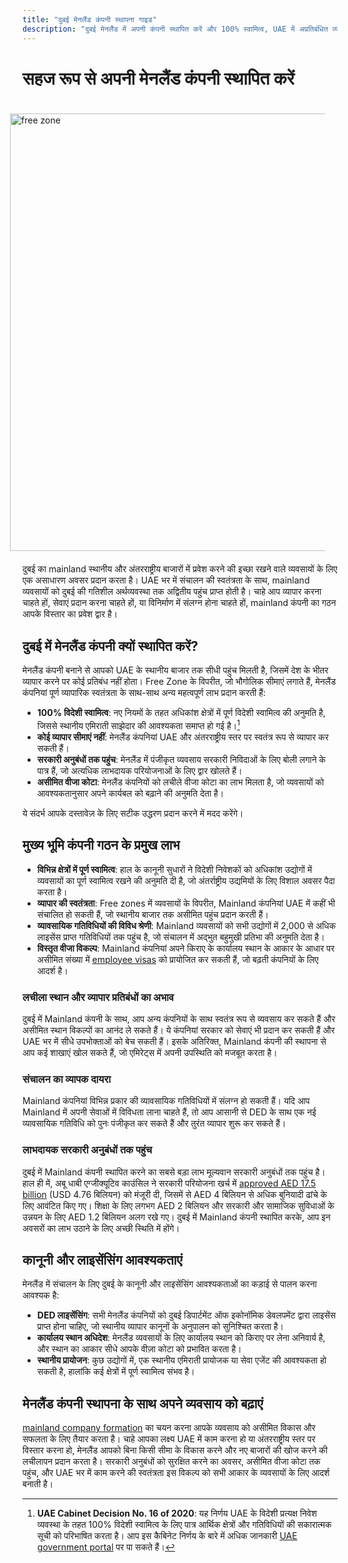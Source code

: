 ```yaml
---
title: "दुबई मेनलैंड कंपनी स्थापना गाइड"
description: "दुबई मेनलैंड में अपनी कंपनी स्थापित करें और 100% स्वामित्व, UAE में अप्रतिबंधित व्यापार, सरकारी अनुबंधों तक पहुंच, और लचीले वीजा कोटा का लाभ उठाएं।"
---
```


# सहज रूप से अपनी मेनलैंड कंपनी स्थापित करें

<img src="/img/iStock-635478390.avif" alt="free zone" width="700" align="right" style="padding: 20px" >

दुबई का mainland स्थानीय और अंतरराष्ट्रीय बाजारों में प्रवेश करने की इच्छा रखने वाले व्यवसायों के लिए एक असाधारण अवसर प्रदान करता है। UAE भर में संचालन की स्वतंत्रता के साथ, mainland व्यवसायों को दुबई की गतिशील अर्थव्यवस्था तक अद्वितीय पहुंच प्राप्त होती है। चाहे आप व्यापार करना चाहते हों, सेवाएं प्रदान करना चाहते हों, या विनिर्माण में संलग्न होना चाहते हों, mainland कंपनी का गठन आपके विस्तार का प्रवेश द्वार है।

## दुबई में मेनलैंड कंपनी क्यों स्थापित करें?

मेनलैंड कंपनी बनाने से आपको UAE के स्थानीय बाजार तक सीधी पहुंच मिलती है, जिसमें देश के भीतर व्यापार करने पर कोई प्रतिबंध नहीं होता। Free Zone के विपरीत, जो भौगोलिक सीमाएं लगाते हैं, मेनलैंड कंपनियां पूर्ण व्यापारिक स्वतंत्रता के साथ-साथ अन्य महत्वपूर्ण लाभ प्रदान करती हैं:

- **100% विदेशी स्वामित्व**: नए नियमों के तहत अधिकांश क्षेत्रों में पूर्ण विदेशी स्वामित्व की अनुमति है, जिससे स्थानीय एमिराती साझेदार की आवश्यकता समाप्त हो गई है।[^1]
- **कोई व्यापार सीमाएं नहीं**: मेनलैंड कंपनियां UAE और अंतरराष्ट्रीय स्तर पर स्वतंत्र रूप से व्यापार कर सकती हैं।
- **सरकारी अनुबंधों तक पहुंच**: मेनलैंड में पंजीकृत व्यवसाय सरकारी निविदाओं के लिए बोली लगाने के पात्र हैं, जो अत्यधिक लाभदायक परियोजनाओं के लिए द्वार खोलते हैं।
- **असीमित वीजा कोटा**: मेनलैंड कंपनियों को लचीले वीजा कोटा का लाभ मिलता है, जो व्यवसायों को आवश्यकतानुसार अपने कार्यबल को बढ़ाने की अनुमति देता है।

[^1]: **UAE Cabinet Decision No. 16 of 2020**: यह निर्णय UAE के विदेशी प्रत्यक्ष निवेश व्यवस्था के तहत 100% विदेशी स्वामित्व के लिए पात्र आर्थिक क्षेत्रों और गतिविधियों की सकारात्मक सूची को परिभाषित करता है। आप इस कैबिनेट निर्णय के बारे में अधिक जानकारी [UAE government portal](https://u.ae/en/information-and-services/business/doing-business-on-the-mainland/full-foreign-ownership-of-commercial-companies) पर पा सकते हैं।

ये संदर्भ आपके दस्तावेज़ के लिए सटीक उद्धरण प्रदान करने में मदद करेंगे।

## मुख्य भूमि कंपनी गठन के प्रमुख लाभ

- **विभिन्न क्षेत्रों में पूर्ण स्वामित्व**: हाल के कानूनी सुधारों ने विदेशी निवेशकों को अधिकांश उद्योगों में व्यवसायों का पूर्ण स्वामित्व रखने की अनुमति दी है, जो अंतर्राष्ट्रीय उद्यमियों के लिए विशाल अवसर पैदा करता है।
- **व्यापार की स्वतंत्रता**: Free zones में व्यवसायों के विपरीत, Mainland कंपनियां UAE में कहीं भी संचालित हो सकती हैं, जो स्थानीय बाजार तक असीमित पहुंच प्रदान करती हैं।
- **व्यावसायिक गतिविधियों की विविध श्रेणी**: Mainland व्यवसायों को सभी उद्योगों में 2,000 से अधिक लाइसेंस प्राप्त गतिविधियों तक पहुंच है, जो संचालन में अद्भुत बहुमुखी प्रतिभा की अनुमति देता है।
- **विस्तृत वीजा विकल्प**: Mainland कंपनियां अपने किराए के कार्यालय स्थान के आकार के आधार पर असीमित संख्या में [employee visas](./employment-visas) को प्रायोजित कर सकती हैं, जो बढ़ती कंपनियों के लिए आदर्श है।

### लचीला स्थान और व्यापार प्रतिबंधों का अभाव

दुबई में Mainland कंपनी के साथ, आप अन्य कंपनियों के साथ स्वतंत्र रूप से व्यवसाय कर सकते हैं और असीमित स्थान विकल्पों का आनंद ले सकते हैं। ये कंपनियां सरकार को सेवाएं भी प्रदान कर सकती हैं और UAE भर में सीधे उपभोक्ताओं को बेच सकती हैं। इसके अतिरिक्त, Mainland कंपनी की स्थापना से आप कई शाखाएं खोल सकते हैं, जो एमिरेट्स में अपनी उपस्थिति को मजबूत करता है।

### संचालन का व्यापक दायरा

Mainland कंपनियां विभिन्न प्रकार की व्यावसायिक गतिविधियों में संलग्न हो सकती हैं। यदि आप Mainland में अपनी सेवाओं में विविधता लाना चाहते हैं, तो आप आसानी से DED के साथ एक नई व्यावसायिक गतिविधि को पुनः पंजीकृत कर सकते हैं और तुरंत व्यापार शुरू कर सकते हैं।

### लाभदायक सरकारी अनुबंधों तक पहुंच

दुबई में Mainland कंपनी स्थापित करने का सबसे बड़ा लाभ मूल्यवान सरकारी अनुबंधों तक पहुंच है। हाल ही में, अबू धाबी एग्जीक्यूटिव काउंसिल ने सरकारी परियोजना खर्च में [approved AED 17.5 billion](https://gulfnews.com/going-out/society/executive-council-approves-projects-worth-dh175b-1.1643027) (USD 4.76 बिलियन) को मंजूरी दी, जिसमें से AED 4 बिलियन से अधिक बुनियादी ढांचे के लिए आवंटित किए गए। शिक्षा के लिए लगभग AED 2 बिलियन और सरकारी और सामाजिक सुविधाओं के उन्नयन के लिए AED 1.2 बिलियन अलग रखे गए। दुबई में Mainland कंपनी स्थापित करके, आप इन अवसरों का लाभ उठाने के लिए अच्छी स्थिति में होंगे।

## कानूनी और लाइसेंसिंग आवश्यकताएं

मेनलैंड में संचालन के लिए दुबई के कानूनी और लाइसेंसिंग आवश्यकताओं का कड़ाई से पालन करना आवश्यक है:

- **DED लाइसेंसिंग**: सभी मेनलैंड कंपनियों को दुबई डिपार्टमेंट ऑफ इकोनॉमिक डेवलपमेंट द्वारा लाइसेंस प्राप्त होना चाहिए, जो स्थानीय व्यापार कानूनों के अनुपालन को सुनिश्चित करता है।
- **कार्यालय स्थान अधिदेश**: मेनलैंड व्यवसायों के लिए कार्यालय स्थान को किराए पर लेना अनिवार्य है, और स्थान का आकार सीधे आपके वीज़ा कोटा को प्रभावित करता है।
- **स्थानीय प्रायोजन**: कुछ उद्योगों में, एक स्थानीय एमिराती प्रायोजक या सेवा एजेंट की आवश्यकता हो सकती है, हालांकि कई क्षेत्रों में पूर्ण स्वामित्व संभव है।

## मेनलैंड कंपनी स्थापना के साथ अपने व्यवसाय को बढ़ाएं

[mainland company formation](./insights/incorporation-steps#uae-mainland-setup) का चयन करना आपके व्यवसाय को असीमित विकास और सफलता के लिए तैयार करता है। चाहे आपका लक्ष्य UAE में काम करना हो या अंतरराष्ट्रीय स्तर पर विस्तार करना हो, मेनलैंड आपको बिना किसी सीमा के विकास करने और नए बाजारों की खोज करने की लचीलापन प्रदान करता है। सरकारी अनुबंधों को सुरक्षित करने का अवसर, असीमित वीजा कोटा तक पहुंच, और UAE भर में काम करने की स्वतंत्रता इस विकल्प को सभी आकार के व्यवसायों के लिए आदर्श बनाती है।
